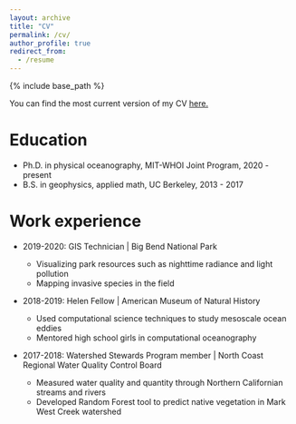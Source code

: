 ```yaml
---
layout: archive
title: "CV"
permalink: /cv/
author_profile: true
redirect_from:
  - /resume
---
```


{% include base_path %}

You can find the most current version of my CV <a href="https://katyabbott.github.io/files/KatyAbbott_CV_2025.pdf" target="_blank">here.</a>

Education
======
* Ph.D. in physical oceanography, MIT-WHOI Joint Program, 2020 - present
* B.S. in geophysics, applied math, UC Berkeley, 2013 - 2017

Work experience
======
* 2019-2020: GIS Technician &#124; Big Bend National Park
  * Visualizing park resources such as nighttime radiance and light pollution
  * Mapping invasive species in the field

* 2018-2019: Helen Fellow &#124; American Museum of Natural History
  * Used computational science techniques to study mesoscale ocean eddies
  * Mentored high school girls in computational oceanography

* 2017-2018: Watershed Stewards Program member &#124; North Coast Regional Water Quality Control Board
  * Measured water quality and quantity through Northern Californian streams and rivers
  * Developed Random Forest tool to predict native vegetation in Mark West Creek watershed
 
  
<!-- Skills
======
* Skill 1
* Skill 2
  * Sub-skill 2.1
  * Sub-skill 2.2
  * Sub-skill 2.3
* Skill 3

Publications
======
  <ul>{% for post in site.publications %}
    {% include archive-single-cv.html %}
  {% endfor %}</ul>
  
Talks
======
  <ul>{% for post in site.talks %}
    {% include archive-single-talk-cv.html %}
  {% endfor %}</ul>
  
Teaching
======
  <ul>{% for post in site.teaching %}
    {% include archive-single-cv.html %}
  {% endfor %}</ul>
  
Service and leadership
======
* Currently signed in to 43 different slack teams -->
